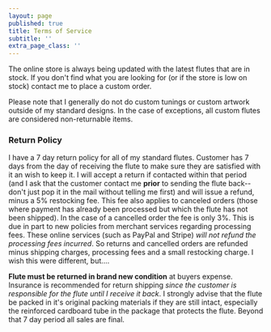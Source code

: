 ```yaml
---
layout: page
published: true
title: Terms of Service
subtitle: ''
extra_page_class: ''
---
```


The online store is always being updated with the latest flutes that are in stock. If you don't find what you are looking for (or if the store is low on stock) contact me to place a custom order.

Please note that I generally do not do custom tunings or custom artwork outside of my standard designs. In the case of exceptions, all custom flutes are considered non-returnable items.

### Return Policy

I have a 7 day return policy for all of my standard flutes. Customer has 7 days from the day of receiving the flute to make sure they are satisfied with it an wish to keep it. I will accept a return if contacted within that period (and I ask that the customer contact me **prior** to sending the flute back--don't just pop it in the mail without telling me first) and will issue a refund, minus a 5% restocking fee.  This fee also applies to canceled orders (those where payment has already been processed but which the flute has not been shipped).  In the case of a cancelled order the fee is only 3%.   This is due in part to new policies from merchant services regarding processing fees.  These online services (such as PayPal and Stripe) *will not refund the processing fees incurred*.  So returns and cancelled orders are refunded minus shipping charges, processing fees and a small restocking charge.  I wish this were different, but....

**Flute must be returned in brand new condition** at buyers expense. Insurance is recommended for return shipping *since the customer is responsible for the flute until I receive it back*.   I strongly advise that the flute be packed in it's original packing materials if they are still intact, especially the reinforced cardboard tube in the package that protects the flute.  Beyond that 7 day period all sales are final.  